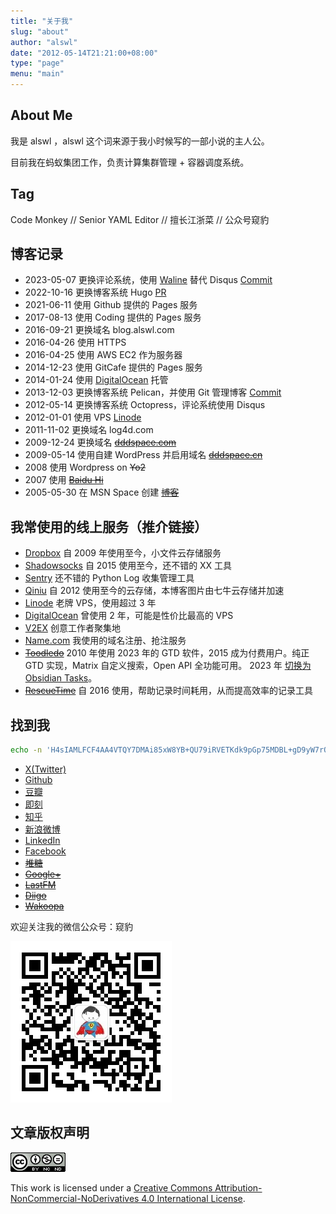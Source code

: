 ```yaml
---
title: "关于我"
slug: "about"
author: "alswl"
date: "2012-05-14T21:21:00+08:00"
type: "page"
menu: "main"
---
```


## About Me

我是 alswl ，alswl 这个词来源于我小时候写的一部小说的主人公。

目前我在蚂蚁集团工作，负责计算集群管理 + 容器调度系统。

## Tag

Code Monkey // Senior YAML Editor // 擅长江浙菜 // 公众号窥豹

## 博客记录

- 2023-05-07 更换评论系统，使用 [Waline](https://waline.js.org/) 替代 Disqus [Commit](https://github.com/alswl/blog.alswl.com/commit/e34e34810298fd0d716d4c4a467fada25b3a6622)
- 2022-10-16 更换博客系统 Hugo [PR](https://github.com/alswl/blog.alswl.com/pull/8)
- 2021-06-11 使用 Github 提供的 Pages 服务
- 2017-08-13 使用 Coding 提供的 Pages 服务
- 2016-09-21 更换域名 blog.alswl.com
- 2016-04-26 使用 HTTPS
- 2016-04-25 使用 AWS EC2 作为服务器
- 2014-12-23 使用 GitCafe 提供的 Pages 服务
- 2014-01-24 使用 [DigitalOcean](https://www.digitalocean.com/?refcode=7f0f1462316f) 托管
- 2013-12-03 更换博客系统 Pelican，并使用 Git 管理博客 [Commit](https://github.com/alswl/blog.alswl.com/commit/71249a8ba7aa0e9298600a720de3b40fe8d8edab)
- 2012-05-14 更换博客系统 Octopress，评论系统使用 Disqus
- 2012-01-01 使用 VPS [Linode](https://www.linode.com/?r=7e51a136a0eca06c5f6474373f616bbdaa2b5b6c)
- 2011-11-02 更换域名 log4d.com
- 2009-12-24 更换域名 ~~[dddspace.com](http://dddspace.com)~~
- 2009-05-14 使用自建 WordPress 并启用域名 ~~[dddspace.cn](http://dddspace.cn)~~
- 2008 使用 Wordpress on ~~Yo2~~
- 2007 使用 ~~[Baidu Hi](http://hi.baidu.com/alswl)~~
- 2005-05-30 在 MSN Space 创建 ~~[博客](http://alswl.spaces.live.com)~~

## 我常使用的线上服务（推介链接）

- [Dropbox](http://db.tt/vQqCGcl)
  自 2009 年使用至今，小文件云存储服务
- [Shadowsocks](https://portal.shadowsocks.nz/aff.php?aff=4215)
  自 2015 使用至今，还不错的 XX 工具
- [Sentry](https://getsentry.com/signup/r_D1W_/) 还不错的 Python Log 收集管理工具
- [Qiniu](https://portal.qiniu.com/signup?code=3lktq7rq4uhxs)
  自 2012 使用至今的云存储，本博客图片由七牛云存储并加速
- [Linode](http://www.linode.com/?r=7e51a136a0eca06c5f6474373f616bbdaa2b5b6c)
  老牌 VPS，使用超过 3 年
- [DigitalOcean](https://www.digitalocean.com/?refcode=7f0f1462316f)
  曾使用 2 年，可能是性价比最高的 VPS
- [V2EX](http://www.v2ex.com/?r=alswl) 创意工作者聚集地
- [Name.com](https://www.name.com/referral/2149a6) 我使用的域名注册、抢注服务
- ~~[Toodledo](http://www.toodledo.com/index.php?ref=td4d1aebdd0f59e)~~
  2010 年使用 2023 年的 GTD 软件，2015 成为付费用户。纯正 GTD 实现，Matrix 自定义搜索，Open API 全功能可用。
  2023 年 [切换为 Obsidian Tasks](https://blog.alswl.com/2023/02/gtd/)。
- ~~[RescueTime](https://www.rescuetime.com/ref/1328871)~~
  自 2016 使用，帮助记录时间耗用，从而提高效率的记录工具

## 找到我

```bash
echo -n 'H4sIAMLFCF4AA4VTQY7DMAi85xW8YB+QU79iRVETKdk9pGp75MDBL+gD9yW7rQ0MTqpKdhRsM8AMjGual57Sst2W++n8tL6Gn7W7jcOULj1tQ/qmyzRvNK/pPNK164jo9yH7Vc79jpp95FHAcnB6Wlx3dcz/Vln1vvUAoFyWAhXn8icK8zoiD4c+CrVLtz40nAxfiWA7TzpgDe2KBYHpAL3sAmbECP46e1JLssot3fxyZoNhMgZEawMphAJ/ZFKoB5OWxyEhARkhA7EjNuLhTkJuEqSwdxw6YH+NSoUMUTMr2TC11KzdzDGmdh9jvzEEEuCkIdSF8Heo4fuxsg42MMOpJKhMOXDwdrgEqkQ9TBJp8LmZ1ThibrGn2ybpHanT92HMfHhdXOhErFYV/gM/ahLuzAQAAA==' | base64 -d | gzip -d
```

- [X(Twitter)](https://twitter.com/alswl/)
- [Github](https://github.com/alswl/)
- [豆瓣](http://www.douban.com/people/alswl/)
- [即刻](https://web.okjike.com/u/alswl)
- [知乎](https://www.zhihu.com/people/alswl)
- [新浪微博](http://weibo.com/alswlx)
- [LinkedIn](https://www.linkedin.com/in/jingchao-di-b4883928/)
- [Facebook](https://www.facebook.com/alswl)
- ~~[堆糖](https://www.duitang.com/people/?user_id=1723564092)~~
- ~~[Google+](https://plus.google.com/+JasonTi?hl=zh_cn)~~
- ~~[LastFM](http://cn.last.fm/user/alswl)~~
- ~~[Diigo](https://www.diigo.com/profile/alswlx)~~
- ~~[Wakoopa](http://social.wakoopa.com/alswl)~~

欢迎关注我的微信公众号：窥豹

![Wechat](../../static/images/upload_dropbox/201605/qrcode_for_gh_17e2f9c2caa4_258.jpg)

## 文章版权声明

[![Creative Commons License](../../static/images/upload_dropbox/temp/cc-by-nc-nd.png)](http://creativecommons.org/licenses/by-nc-nd/4.0/)

This work is licensed under a [Creative Commons Attribution-NonCommercial-NoDerivatives 4.0 International License](http://creativecommons.org/licenses/by-nc-nd/4.0/).
